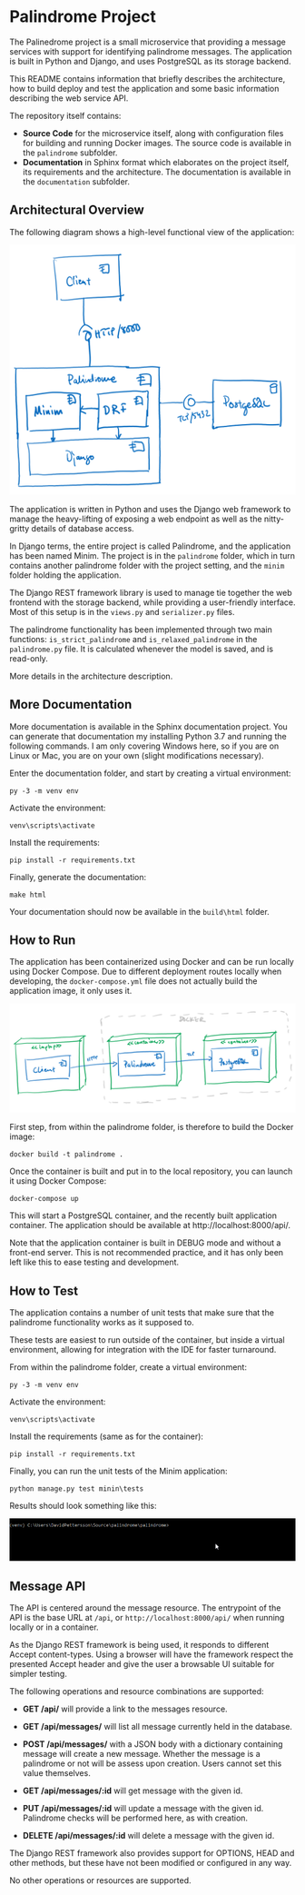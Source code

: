 # Palindrome Project

The Palinedrome project is a small microservice that providing a message services with support for identifying
palindrome messages. The application is built in Python and Django, and uses PostgreSQL as its storage backend.

This README contains information that briefly describes the architecture, how to build deploy and test the application
and some basic information describing the web service API.

The repository itself contains:

* **Source Code** for the microservice itself, along with configuration files for building and running Docker images. The source code is available in the `palindrome` subfolder.
* **Documentation** in Sphinx format which elaborates on the project itself, its requirements and the architecture. The documentation is available in the `documentation` subfolder.

## Architectural Overview

The following diagram shows a high-level functional view of the application:

![Functional View](documentation/source/ad/functional-view.png)

The application is written in Python and uses the Django web framework to manage the heavy-lifting of exposing a web endpoint as well as the nitty-gritty details of database access.

In Django terms, the entire project is called Palindrome, and the application has been named Minim. The project is in the `palindrome` folder, which in turn contains another palindrome folder with the project setting, and the `minim` folder holding the application. 

The Django REST framework library is used to manage tie together the web frontend with the storage backend, while providing a user-friendly interface. Most of this setup is in the `views.py` and `serializer.py` files. 

The palindrome functionality has been implemented through two main functions: `is_strict_palindrome` and `is_relaxed_palindrome` in the `palindrome.py` file. It is calculated whenever the model is saved, and is read-only.

More details in the architecture description.

## More Documentation

More documentation is available in the Sphinx documentation project. You can generate that documentation my installing Python 3.7 and running the following commands. I am only covering Windows here, so if you are on Linux or Mac, you are on your own (slight modifications necessary).

Enter the documentation folder, and start by creating a virtual environment:

```
py -3 -m venv env
```

Activate the environment:

```
venv\scripts\activate
```

Install the requirements:

```
pip install -r requirements.txt
```

Finally, generate the documentation:

```
make html
```

Your documentation should now be available in the `build\html` folder.

## How to Run

The application has been containerized using Docker and can be run locally using Docker Compose. Due to different deployment routes locally when developing, the `docker-compose.yml` file does not actually build the application image, it only uses it.

![Deployment View](documentation/source/ad/deployment-view.png)

First step, from within the palindrome folder, is therefore to build the Docker image:

```
docker build -t palindrome .
```

Once the container is built and put in to the local repository, you can launch it using Docker Compose:

```
docker-compose up
```

This will start a PostgreSQL container, and the recently built application container. The application should be available at http://localhost:8000/api/.

Note that the application container is built in DEBUG mode and without a front-end server. This is not recommended practice, and it has only been left like this to ease testing and development.

## How to Test

The application contains a number of unit tests that make sure that the palindrome functionality works as it supposed to.

These tests are easiest to run outside of the container, but inside a virtual environment, allowing for integration with the IDE for faster turnaround.

From within the palindrome folder, create a virtual environment:

```
py -3 -m venv env
```

Activate the environment:

```
venv\scripts\activate
```

Install the requirements (same as for the container):

```
pip install -r requirements.txt
```

Finally, you can run the unit tests of the Minim application:

```
python manage.py test minin\tests
```

Results should look something like this:

![functional view](documentation/source/images/run-tests.gif)

Message API
-----------

The API is centered around the message resource. The entrypoint of the API is the base URL at `/api`, or `http://localhost:8000/api/` when running locally or in a container.

As the Django REST framework is being used, it responds to different Accept content-types. Using a browser will have the framework respect the presented Accept header and give the user a browsable UI suitable for simpler testing.

The following operations and resource combinations are supported:

* **GET /api/** will provide a link to the messages resource.

* **GET /api/messages/** will list all message currently held in the database.

* **POST /api/messages/** with a JSON body with a dictionary containing message will create a new message. Whether the message is a palindrome or not will be assess upon creation. Users cannot set this value themselves.

* **GET /api/messages/:id** will get message with the given id.

* **PUT /api/messages/:id** will update a message with the given id. Palindrome checks will be performed here, as with creation.

* **DELETE /api/messages/:id** will delete a message with the given id.

The Django REST framework also provides support for OPTIONS, HEAD and other methods, but these have not been modified or configured in any way.

No other operations or resources are supported.
